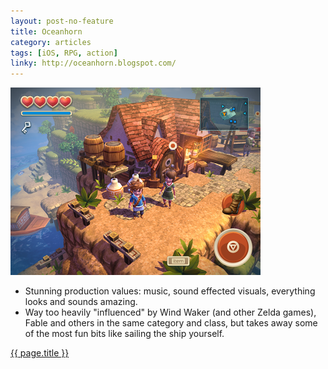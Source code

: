 ```yaml
---
layout: post-no-feature
title: Oceanhorn
category: articles
tags: [iOS, RPG, action]
linky: http://oceanhorn.blogspot.com/
---
```


<a href="{{page.linky}}">![{{ page.title }}](/images/oceanhorn.png)</a>

* Stunning production values: music, sound effected visuals, everything looks and sounds amazing.
* Way too heavily "influenced" by Wind Waker (and other Zelda games), Fable and others in the same category and class, but takes away some of the most fun bits like sailing the ship yourself.

[{{ page.title }}]({{page.linky}})